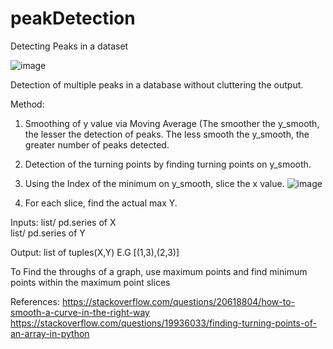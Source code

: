 # peakDetection
Detecting Peaks in a dataset

![image](https://user-images.githubusercontent.com/52102632/172800779-59e4ab20-e53c-4d2c-8707-3b18511eec3c.png)

Detection of multiple peaks in a database without cluttering the output.


Method:
1. Smoothing of y value via Moving Average (The smoother the y_smooth, the lesser the detection of peaks. The less smooth the y_smooth, the greater number of peaks detected.

2. Detection of the turning points by finding turning points on y_smooth.

3. Using the Index of the minimum on y_smooth, slice the x value.
![image](https://user-images.githubusercontent.com/52102632/172804778-d8451b2f-829e-4cef-8850-585e7a1c98a7.png)


4. For each slice, find the actual max Y.

Inputs: list/ pd.series of X  
        list/ pd.series of Y
        
Output: list of tuples(X,Y)
        E.G [(1,3),(2,3)]
        
To Find the throughs of a graph, use maximum points and find minimum points within the maximum point slices


References:
https://stackoverflow.com/questions/20618804/how-to-smooth-a-curve-in-the-right-way
https://stackoverflow.com/questions/19936033/finding-turning-points-of-an-array-in-python
